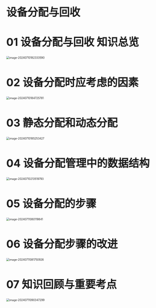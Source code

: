 # 设备分配与回收



# 01 设备分配与回收 知识总览

<img src="https://cvp.oss-cn-shanghai.aliyuncs.com/picgo/202407101823682.png" alt="image-20240710182333590" style="zoom:50%;" />



# 02 设备分配时应考虑的因素

<img src="https://cvp.oss-cn-shanghai.aliyuncs.com/picgo/202407101847932.png" alt="image-20240710184725781" style="zoom:50%;" />



# 03 静态分配和动态分配

<img src="https://cvp.oss-cn-shanghai.aliyuncs.com/picgo/202407101852500.png" alt="image-20240710185253427" style="zoom:50%;" />



# 04 设备分配管理中的数据结构

<img src="https://cvp.oss-cn-shanghai.aliyuncs.com/picgo/202407102135122.png" alt="image-20240710213519793" style="zoom:50%;" />



# 05 设备分配的步骤

<img src="https://cvp.oss-cn-shanghai.aliyuncs.com/picgo/202407110801222.png" alt="image-20240711080119841" style="zoom:50%;" />



# 06 设备分配步骤的改进

<img src="https://cvp.oss-cn-shanghai.aliyuncs.com/picgo/202407110817340.png" alt="image-20240711081750926" style="zoom: 50%;" />



# 07 知识回顾与重要考点

<img src="https://cvp.oss-cn-shanghai.aliyuncs.com/picgo/202407110903724.png" alt="image-20240711090347299" style="zoom:50%;" />